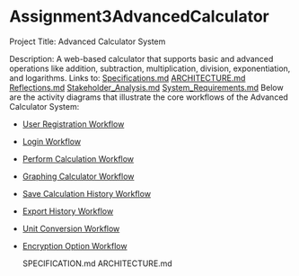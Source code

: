 # Assignment3AdvancedCalculator
Project Title: Advanced Calculator System

Description: A web-based calculator that supports basic and advanced operations like addition, subtraction, multiplication, division, exponentiation, and logarithms. 
Links to:
    [Specifications.md](Specifications.md)
    [ARCHITECTURE.md](ARCHITECTURE.md)
    [Reflections.md](Reflections.md)
    [Stakeholder_Analysis.md](Stakeholder_Analysis.md)
    [System_Requirements.md](System_Requirements.md)
Below are the activity diagrams that illustrate the core workflows of the Advanced Calculator System:

- [User Registration Workflow](https://www.mermaidchart.com/raw/37f5f7b5-2b06-4f47-af30-bcd8baa1b8e2?theme=light&version=v0.1&format=svg)
- [Login Workflow](https://www.mermaidchart.com/raw/c3c0a77b-ecb3-43a4-a46e-f7023bf38f6c?theme=light&version=v0.1&format=svg)
- [Perform Calculation Workflow](https://www.mermaidchart.com/raw/38715718-de2b-4ec5-8c5d-ce6f669e07a2?theme=light&version=v0.1&format=svg)
- [Graphing Calculator Workflow](link_to_diagram)
- [Save Calculation History Workflow](link_to_diagram)
- [Export History Workflow](link_to_diagram)
- [Unit Conversion Workflow](link_to_diagram)
- [Encryption Option Workflow](link_to_diagram)




    SPECIFICATION.md
    ARCHITECTURE.md
